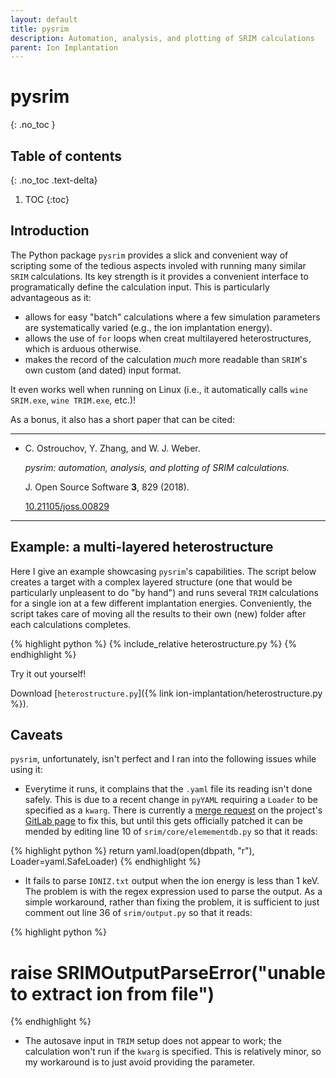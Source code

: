 ```yaml
---
layout: default
title: pysrim
description: Automation, analysis, and plotting of SRIM calculations
parent: Ion Implantation
---
```


# pysrim
{: .no_toc }

## Table of contents
{: .no_toc .text-delta}

1. TOC
{:toc}

## Introduction

The Python package `pysrim` provides a slick and convenient way of scripting
some of the tedious aspects involed with running many similar `SRIM`
calculations. Its key strength is it provides a convenient interface to 
programatically define the calculation input. This is particularly
advantageous as it:

- allows for easy "batch" calculations where a few simulation parameters are
  systematically varied (e.g., the ion implantation energy).
- allows the use of `for` loops when creat multilayered heterostructures, which
  is arduous otherwise.
- makes the record of the calculation <i>much</i> more readable than `SRIM`'s
  own custom (and dated) input format.

It even works well when running on Linux
(i.e., it automatically calls `wine SRIM.exe`, `wine TRIM.exe`, etc.)!

As a bonus, it also has a short paper that can be cited:

---

<ul>
  <li>
    <p>
      C. Ostrouchov, Y. Zhang, and W. J. Weber.
    </p>
    <p>
      <i>pysrim: automation, analysis, and plotting of SRIM calculations.</i>
    </p>
    <p>
      J. Open Source Software <b>3</b>, 829 (2018).
    </p>
    <p>
      <i class="ai ai-doi"></i>
      <a href="https://doi.org/10.21105/joss.00829">10.21105/joss.00829</a>
    </p>
  </li>
</ul>

---

## Example: a multi-layered heterostructure

Here I give an example showcasing `pysrim`'s capabilities.
The script below creates a target with a complex layered structure
(one that would be particularly unpleasent to do "by hand")
and runs several `TRIM` calculations for a single ion at
a few different implantation energies.
Conveniently, the script takes care of moving all the results to
their own (new) folder after each calculations completes.

{% highlight python %}
{% include_relative heterostructure.py %}
{% endhighlight %}

Try it out yourself!

Download [`heterostructure.py`]({% link ion-implantation/heterostructure.py %}).

## Caveats

`pysrim`, unfortunately, isn't perfect and I ran into the following issues while
using it:

- Everytime it runs, it complains that the `.yaml` file its reading isn't done
  safely. This is due to a recent change in `pyYAML` requiring a `Loader` to be
  specified as a `kwarg`. There is currently a
  [merge request](https://gitlab.com/costrouc/pysrim/-/merge_requests/4) on the
  project's [GitLab page](https://gitlab.com/costrouc/pysrim) to fix this, but
  until this gets officially patched it can be mended by editing line 10 of
  `srim/core/elemementdb.py` so that it reads:

{% highlight python %}
return yaml.load(open(dbpath, "r"), Loader=yaml.SafeLoader)
{% endhighlight %}

- It fails to parse `IONIZ.txt` output when the ion energy is less than 1 keV.
  The problem is with the regex expression used to parse the output. As a simple
  workaround, rather than fixing the problem, it is sufficient to just comment
  out line 36 of `srim/output.py` so that it reads:

{% highlight python %}
# raise SRIMOutputParseError("unable to extract ion from file")
{% endhighlight %}

- The autosave input in `TRIM` setup does not appear to work; the calculation
  won't run if the `kwarg` is specified. This is relatively minor, so my
  workaround is to just avoid providing the parameter.

